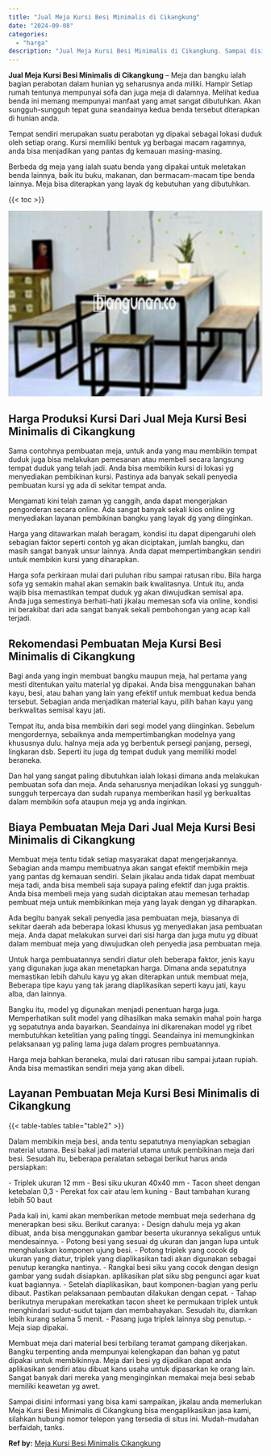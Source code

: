 ```yaml
---
title: "Jual Meja Kursi Besi Minimalis di Cikangkung"
date: "2024-09-08"
categories: 
  - "harga"
description: "Jual Meja Kursi Besi Minimalis di Cikangkung. Sampai disini informasi yang bisa kami sampaikan, jikalau anda memerlukan Meja Kursi Besi Minimalis di Cikangku..."
---
```


**Jual Meja Kursi Besi Minimalis di Cikangkung** – Meja dan bangku ialah bagian perabotan dalam hunian yg seharusnya anda miliki. Hampir Setiap rumah tentunya mempunyai sofa dan juga meja di dalamnya. Melihat kedua benda ini memang mempunyai manfaat yang amat sangat dibutuhkan. Akan sungguh-sungguh tepat guna seandainya kedua benda tersebut diterapkan di hunian anda.

Tempat sendiri merupakan suatu perabotan yg dipakai sebagai lokasi duduk oleh setiap orang. Kursi memiliki bentuk yg berbagai macam ragamnya, anda bisa menjadikan yang pantas dg kemauan masing-masing.

Berbeda dg meja yang ialah suatu benda yang dipakai untuk meletakan benda lainnya, baik itu buku, makanan, dan bermacam-macam tipe benda lainnya. Meja bisa diterapkan yang layak dg kebutuhan yang dibutuhkan.

{{< toc >}}

![Jual Meja Kursi Besi Minimalis di Cikangkung](/images/jual-meja-besi-murah14.png)

## Harga Produksi Kursi Dari Jual Meja Kursi Besi Minimalis di Cikangkung

Sama contohnya pembuatan meja, untuk anda yang mau membikin tempat duduk juga bisa melakukan pemesanan atau membeli secara langsung tempat duduk yang telah jadi. Anda bisa membikin kursi di lokasi yg menyediakan pembikinan kursi. Pastinya ada banyak sekali penyedia pembuatan kursi yg ada di sekitar tempat anda.

Mengamati kini telah zaman yg canggih, anda dapat mengerjakan pengorderan secara online. Ada sangat banyak sekali kios online yg menyediakan layanan pembikinan bangku yang layak dg yang diinginkan.

Harga yang ditawarkan malah beragam, kondisi itu dapat dipengaruhi oleh sebagian faktor seperti contoh yg akan diciptakan, jumlah bangku, dan masih sangat banyak unsur lainnya. Anda dapat mempertimbangkan sendiri untuk membikin kursi yang diharapkan.

Harga sofa perkiraan mulai dari puluhan ribu sampai ratusan ribu. Bila harga sofa yg semakin mahal akan semakin baik kwalitasnya. Untuk itu, anda wajib bisa memastikan tempat duduk yg akan diwujudkan semisal apa. Anda juga semestinya berhati-hati jikalau memesan sofa via online, kondisi ini berakibat dari ada sangat banyak sekali pembohongan yang acap kali terjadi.

## Rekomendasi Pembuatan Meja Kursi Besi Minimalis di Cikangkung

Bagi anda yang ingin membuat bangku maupun meja, hal pertama yang mesti ditentukan yaitu material yg dipakai. Anda bisa menggunakan bahan kayu, besi, atau bahan yang lain yang efektif untuk membuat kedua benda tersebut. Sebagian anda menjadikan material kayu, pilih bahan kayu yang berkwalitas semisal kayu jati.

Tempat itu, anda bisa membikin dari segi model yang diinginkan. Sebelum mengordernya, sebaiknya anda mempertimbangkan modelnya yang khususnya dulu. halnya meja ada yg berbentuk persegi panjang, persegi, lingkaran dsb. Seperti itu juga dg tempat duduk yang memiliki model beraneka.

Dan hal yang sangat paling dibutuhkan ialah lokasi dimana anda melakukan pembuatan sofa dan meja. Anda seharusnya menjadikan lokasi yg sungguh-sungguh terpercaya dan sudah rupanya memberikan hasil yg berkualitas dalam membikin sofa ataupun meja yg anda inginkan.

## Biaya Pembuatan Meja Dari Jual Meja Kursi Besi Minimalis di Cikangkung

Membuat meja tentu tidak setiap masyarakat dapat mengerjakannya. Sebagian anda mampu membuatnya akan sangat efektif membikin meja yang pantas dg kemauan sendiri. Selain jikalau anda tidak dapat membuat meja tadi, anda bisa membeli saja supaya paling efektif dan juga praktis. Anda bisa membeli meja yang sudah diciptakan atau memesan terhadap pembuat meja untuk membikinkan meja yang layak dengan yg diharapkan.

Ada begitu banyak sekali penyedia jasa pembuatan meja, biasanya di sekitar daerah ada beberapa lokasi khusus yg menyediakan jasa pembuatan meja. Anda dapat melakukan survei dari sisi harga dan juga mutu yg dibuat dalam membuat meja yang diwujudkan oleh penyedia jasa pembuatan meja.

Untuk harga pembuatannya sendiri diatur oleh beberapa faktor, jenis kayu yang digunakan juga akan menetapkan harga. Dimana anda sepatutnya memastikan lebih dahulu kayu yg akan diterapkan untuk membuat meja, Beberapa tipe kayu yang tak jarang diaplikasikan seperti kayu jati, kayu alba, dan lainnya.

Bangku itu, model yg digunakan menjadi penentuan harga juga. Memperhatikan sulit model yang dihasilkan maka semakin mahal poin harga yg sepatutnya anda bayarkan. Seandainya ini dikarenakan model yg ribet membutuhkan ketelitian yang paling tinggi. Seandainya ini memungkinkan pelaksanaan yg paling lama juga dalam progres pembuatannya.

Harga meja bahkan beraneka, mulai dari ratusan ribu sampai jutaan rupiah. Anda bisa memastikan sendiri meja yang akan dibeli.

## Layanan Pembuatan Meja Kursi Besi Minimalis di Cikangkung

{{< table-tables table="table2" >}}

Dalam membikin meja besi, anda tentu sepatutnya menyiapkan sebagian material utama. Besi bakal jadi material utama untuk pembikinan meja dari besi. Sesudah itu, beberapa peralatan sebagai berikut harus anda persiapkan:

\- Triplek ukuran 12 mm - Besi siku ukuran 40x40 mm - Tacon sheet dengan ketebalan 0,3 - Perekat fox cair atau lem kuning - Baut tambahan kurang lebih 50 baut

Pada kali ini, kami akan memberikan metode membuat meja sederhana dg menerapkan besi siku. Berikut caranya: - Design dahulu meja yg akan dibuat, anda bisa menggunakan gambar beserta ukurannya sekaligus untuk mendesainnya. - Potong besi yang sesuai dg ukuran dan jangan lupa untuk menghaluskan komponen ujung besi. - Potong triplek yang cocok dg ukuran yang diatur, triplek yang diaplikasikan tadi akan digunakan sebagai penutup kerangka nantinya. - Rangkai besi siku yang cocok dengan design gambar yang sudah disiapkan. aplikasikan plat siku sbg pengunci agar kuat kuat bagiannya. - Setelah diaplikasikan, baut komponen-bagian yang perlu dibaut. Pastikan pelaksanaan pembautan dilakukan dengan cepat. - Tahap berikutnya merupakan merekatkan tacon sheet ke permukaan triplek untuk menghindari sudut-sudut tajam dan membahayakan. Sesudah itu, diamkan lebih kurang selama 5 menit. - Pasang juga triplek lainnya sbg penutup. - Meja siap dipakai.

Membuat meja dari material besi terbilang teramat gampang dikerjakan. Bangku terpenting anda mempunyai kelengkapan dan bahan yg patut dipakai untuk membikinnya. Meja dari besi yg dijadikan dapat anda aplikasikan sendiri atau dibuat kans usaha untuk dipasarkan ke orang lain. Sangat banyak dari mereka yang menginginkan memakai meja besi sebab memiliki keawetan yg awet.

Sampai disini informasi yang bisa kami sampaikan, jikalau anda memerlukan Meja Kursi Besi Minimalis di Cikangkung bisa mengaplikasikan jasa kami, silahkan hubungi nomor telepon yang tersedia di situs ini. Mudah-mudahan berfaidah, tanks.

**Ref by:** [Meja Kursi Besi Minimalis Cikangkung](https://id.wikipedia.org/wiki/Meja)
